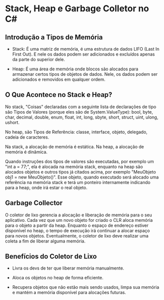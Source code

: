 # Stack, Heap e Garbage Colletor no C#

## Introdução a Tipos de Memória

- Stack: É uma matriz de memória, é uma estrutura de dados LIFO (Last In First Out). E nele os dados podem ser adicionados e excluídos apenas da parte do superior dele.

- Heap: É uma área de memória onde blocos são alocados para armazenar certos tipos de objetos de dados. Nele, os dados podem ser adicionados e removidos em qualquer ordem.

## O Que Acontece no Stack e Heap?

No stack, "Coisas" declaradas com a seguinte lista de declarações de tipo são Tipos de Valores (porque eles são de System.ValueType): bool, byte, char, decimal, double, enum, float, int, long, sbyte, short, struct, uint, ulong, ushort.

No heap, são Tipos de Referência: classe, interface, objeto, delegado, cadeia de caracteres.

Na stack, a alocação de memória é estática.
Na heap, a alocação de memória é dinâmica.

Quando instruções dos tipos de valores são executadas, por exemplo um "int a = 77;", ela é alocada na memória stack, enquanto na heap são alocados objetos e outros tipos já citados acima, por exemplo "MeuObjeto obj1 = new MeuObjeto()".
Esse objeto, quando executado será alocado uma referência na memória stack e terá um ponteiro internamente indicando para a heap, onde irá estar o real objeto.

## Garbage Collector

O coletor de lixo gerencia a alocação e liberação de memória para o seu aplicativo. Cada vez que um novo objeto for criado o CLR aloca memória para o objeto a partir da heap.
Enquanto o espaço de endereço estiver disponível no heap, o tempo de execução irá continuar a alocar espaço para novos objetos.
Eventualmente, o coletor de lixo deve realizar uma coleta a fim de liberar alguma memória.

## Benefícios do Coletor de Lixo

 - Livra os devs de ter que liberar memória manualmente.

 - Aloca os objetos no heap de forma eficiente.

 - Recupera objetos que não estão mais sendo usados, limpa sua memória e mantém a memória disponível para alocações futuras.

